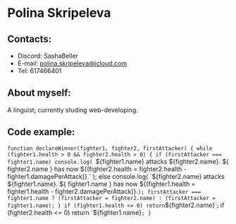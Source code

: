 # Polina Skripeleva

## Contacts:

- Discord: SashaBeller
- E-mail: polina.skripeleva@icloud.com
- Tel: 617466401

## About myself:

A linguist; currently studing web-developing.

## Code example:

`function declareWinner(fighter1, fighter2, firstAttacker) {
  while (fighter1.health > 0 && fighter2.health > 0) {
    if (firstAttacker === fighter1.name)
      console.log(
        `${fighter1.name} attacks ${fighter2.name}. ${
          fighter2.name
        } has now ${(fighter2.health =
          fighter2.health - fighter1.damagePerAttack)}.`
      );
    else
      console.log(
        `${fighter2.name} attacks ${fighter1.name}. ${
          fighter1.name
        } has now ${(fighter1.health =
          fighter1.health - fighter2.damagePerAttack)}.`
      );
    firstAttacker === fighter1.name
      ? (firstAttacker = fighter2.name)
      : (firstAttacker = fighter1.name);
  }
  if (fighter1.health <= 0)
    return `${fighter2.name}`;
  if (fighter2.health <= 0)
    return `${fighter1.name}`;
}
`
